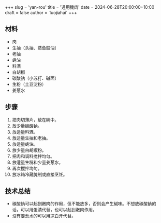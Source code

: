 +++
slug = 'yan-rou'
title = '通用腌肉'
date = 2024-06-28T20:00:00+10:00
draft = false
author = 'luojiahai'
+++

## 材料

- 肉
- 生抽（头抽、蒸鱼豉油）
- 老抽
- 蚝油
- 料酒
- 白胡椒
- 碳酸钠（小苏打、碱面）
- 生粉（土豆淀粉）
- 姜葱水

## 步骤

1. 把肉切薄片，放在碗中。
2. 放少量碳酸钠。
3. 放适量料酒。
4. 放适量生抽和老抽。
5. 放适量蚝油。
6. 放少量白胡椒粉。
7. 把肉和调料搅拌均匀。
8. 放适量生粉和少量姜葱水。
9. 再次搅拌均匀。
10. 放冰箱冷藏腌制或直接烹饪。

## 技术总结

- 碳酸钠可以起到嫩肉的作用，但不能放多，否则会产生碱味。不想放碳酸钠的话，可以用蛋清代替，也可以起到嫩肉作用。
- 没有姜葱水的可以用凉白开代替。
